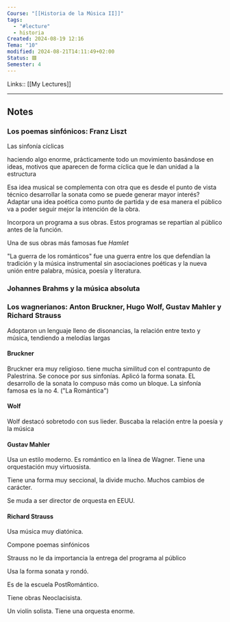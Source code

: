 ```yaml
---
Course: "[[Historia de la Música II]]"
tags:
  - "#lecture"
  - historia
Created: 2024-08-19 12:16
Tema: "10"
modified: 2024-08-21T14:11:49+02:00
Status: 🟥
Semester: 4
---
```

Links:: [[My Lectures]]
___
## Notes

### Los poemas sinfónicos: Franz Liszt

Las sinfonía cíclicas 

haciendo algo enorme, prácticamente todo un movimiento basándose en ideas, motivos que aparecen de forma cíclica que le dan unidad a la estructura

Esa idea musical se complementa con otra que es desde el punto de vista técnico desarrollar la sonata como se puede generar mayor interés? Adaptar una idea poética como punto de partida y de esa manera el público va a poder seguir mejor la intención de la obra.

Incorpora un programa a sus obras. Estos programas se repartían al público antes de la función.

Una de sus obras más famosas fue *Hamlet*

"La guerra de los románticos" fue una guerra entre los que defendían la tradición y la música instrumental sin asociaciones poéticas y la nueva unión entre palabra, música, poesía y literatura.

### Johannes Brahms y la música absoluta



### Los wagnerianos: Anton Bruckner, Hugo Wolf, Gustav Mahler y Richard Strauss

Adoptaron un lenguaje lleno de disonancias, la relación entre texto y música, tendiendo a melodías largas

#### Bruckner

Bruckner era muy religioso. tiene mucha similitud con el contrapunto de Palestrina. Se conoce por sus sinfonías. Aplicó la forma sonata. EL desarrollo de la sonata lo compuso más como un bloque. La sinfonía famosa es la no 4. ("La Romántica")

#### Wolf

Wolf destacó sobretodo con sus lieder. Buscaba la relación entre la poesía y la música

#### Gustav Mahler

Usa un estilo moderno. Es romántico en la línea de Wagner. Tiene una orquestación muy virtuosista.

Tiene una forma muy seccional, la divide mucho. Muchos cambios de carácter.

Se muda a ser director de orquesta en EEUU.

#### Richard Strauss

Usa música muy diatónica.

Compone poemas sinfónicos

Strauss no le da importancia la entrega del programa al público

Usa la forma sonata y rondó.

Es de la escuela PostRomántico.

Tiene obras Neoclacisista.

Un violín solista. Tiene una orquesta enorme. 







